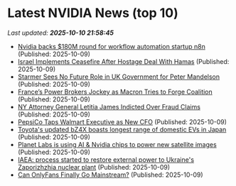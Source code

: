 # Latest NVIDIA News (top 10)
_Last updated: **2025-10-10 21:58:45**_

- [Nvidia backs $180M round for workflow automation startup n8n](https://siliconangle.com/2025/10/09/nvidia-backs-180m-round-workflow-automation-startup-n8n/) (Published: 2025-10-09)
- [Israel Implements Ceasefire After Hostage Deal With Hamas](https://biztoc.com/x/7427b09cb00ede78) (Published: 2025-10-09)
- [Starmer Sees No Future Role in UK Government for Peter Mandelson](https://biztoc.com/x/6b9e2b8e0c975da8) (Published: 2025-10-09)
- [France’s Power Brokers Jockey as Macron Tries to Forge Coalition](https://biztoc.com/x/421b406f9594bf1f) (Published: 2025-10-09)
- [NY Attorney General Letitia James Indicted Over Fraud Claims](https://biztoc.com/x/ed2eaa98ce47e083) (Published: 2025-10-09)
- [PepsiCo Taps Walmart Executive as New CFO](https://biztoc.com/x/0b7a73cb2d35f3de) (Published: 2025-10-09)
- [Toyota's updated bZ4X boasts longest range of domestic EVs in Japan](https://biztoc.com/x/3273f45afff93cb9) (Published: 2025-10-09)
- [Planet Labs is using AI & Nvidia chips to power new satellite images](https://finance.yahoo.com/video/planet-labs-using-ai-nvidia-212648298.html) (Published: 2025-10-09)
- [IAEA: process started to restore external power to Ukraine's Zaporizhzhia nuclear plant](https://biztoc.com/x/d418a85185d6b8ef) (Published: 2025-10-09)
- [Can OnlyFans Finally Go Mainstream?](https://biztoc.com/x/8c5fd436c829a6b6) (Published: 2025-10-09)
